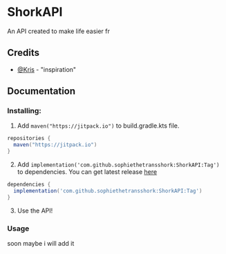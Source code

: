 # ShorkAPI
An API created to make life easier fr

## Credits
- [@Kris](https://github.com/xKrisSx) - "inspiration"

## Documentation
### Installing:
1. Add `maven("https://jitpack.io")` to build.gradle.kts file.
```gradle
repositories {
  maven("https://jitpack.io")
}
```
2. Add `implementation('com.github.sophiethetransshork:ShorkAPI:Tag')` to dependencies. You can get latest release [here](https://jitpack.io/#sophiethetransshork/ShorkAPI)
```gradle
dependencies {
  implementation('com.github.sophiethetransshork:ShorkAPI:Tag')
}
```
3. Use the API!

### Usage
soon maybe i will add it
